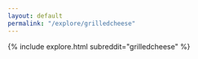 ```yaml
---
layout: default
permalink: "/explore/grilledcheese"
---
```


<link rel="stylesheet" type="text/css" href="/static/css/explore.css">
{% include explore.html subreddit="grilledcheese" %}
